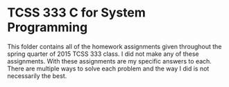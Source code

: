 # TCSS 333 C for System Programming

This folder contains all of the homework assignments given throughout the spring quarter of 2015 TCSS 333 class. I did not make any of these assignments. With these assignments are my specific answers to each. There are multiple ways to solve each problem and the way I did is not necessarily the best.
